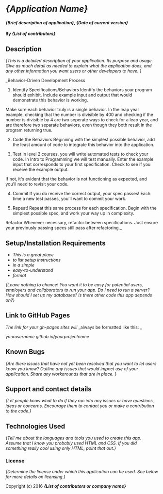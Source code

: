 <!-- README.md *Content*
READMEs vary widely from one repository to the next. Epicodus recommends including as a minimum the following sections:

Application name
Names of contributors
Description of the project's purpose
Complete setup/installation instructions
License information with a copyright and date
Additional sections to consider:

Technologies used
Known bugs
Contact information
Support or contribution instructions

Outline of README sections: -->

# _{Application Name}_

#### _{Brief description of application}, {Date of current version}_

#### By _**{List of contributors}**_

## Description

_{This is a detailed description of your application. Its purpose and usage.  Give as much detail as needed to explain what the application does, and any other information you want users or other developers to have. }_

_Behavior-Driven Development Process
1. Identify Specifications/Behaviors
Identify the behaviors your program should exhibit. Include example input and output that would demonstrate this behavior is working.

Make sure each behavior truly is a single behavior. In the leap year example, checking that the number is divisible by 400 and checking if the number is divisible by 4 are two seperate ways to check for a leap year, and are therefore two separate behaviors, even though they both result in the program returning true.

2. Code the Behaviors
Beginning with the simplest possible behavior, add the least amount of code to integrate this behavior into the application.

3. Test
In level 2 courses, you will write automated tests to check your code. In Intro to Programming we will test manually. Enter the example input that corresponds to your first specification. Check to see if you receive the example output.

If not, it's evident that the behavior is not functioning as expected, and you'll need to revisit your code.

4. Commit
If you do receive the correct output, your spec passes! Each time a new test passes, you'll want to commit your work.

5. Repeat!
Repeat this same process for each specification. Begin with the simplest possible spec, and work your way up in complexity.

Refactor
Whenever necessary, refactor between specifications. Just ensure your previously passing specs still pass after refactoring._

## Setup/Installation Requirements

* _This is a great place_
* _to list setup instructions_
* _in a simple_
* _easy-to-understand_
* _format_

_{Leave nothing to chance! You want it to be easy for potential users, employers and collaborators to run your app. Do I need to run a server? How should I set up my databases? Is there other code this app depends on?}_

## Link to GitHub Pages

_The link for your gh-pages sites will_
_always be formatted like this: _

_yourusername.github.io/yourprojectname_

## Known Bugs

_{Are there issues that have not yet been resolved that you want to let users know you know?  Outline any issues that would impact use of your application.  Share any workarounds that are in place. }_

## Support and contact details

_{Let people know what to do if they run into any issues or have questions, ideas or concerns.  Encourage them to contact you or make a contribution to the code.}_

## Technologies Used

_{Tell me about the languages and tools you used to create this app. Assume that I know you probably used HTML and CSS. If you did something really cool using only HTML, point that out.}_

### License

*{Determine the license under which this application can be used.  See below for more details on licensing.}*

Copyright (c) 2016 **_{List of contributors or company name}_**
